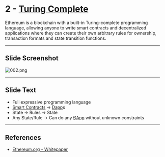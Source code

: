 # 2 - [Turing Complete](Turing%20Complete.md)

Ethereum is a blockchain with a built-in Turing-complete programming language, allowing anyone to write smart contracts and decentralized applications where they can create their own arbitrary rules for ownership, transaction formats and state transition functions.

___
## Slide Screenshot
![002.png](../../images/ethereum101/002.png)
___
## Slide Text
- Full expressive programming language
- [Smart Contracts](Smart%20Contracts.md) -> [Dapp](Dapp.md)s
- State -> Rules -> State
- Any State/Rule -> Can do any [ÐApp](Dapp.md) without unknown constraints 
___
## References
- [Ethereum.org - Whitepaper](https://ethereum.org/en/whitepaper/)

